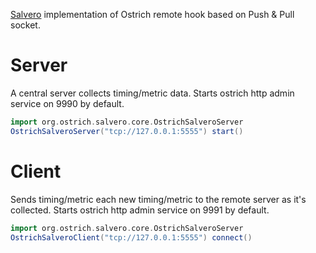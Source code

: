 [Salvero](https://github.com/zcox/salvero) implementation of Ostrich remote hook based on Push & Pull socket.

# Server 
A central server collects timing/metric data. Starts ostrich http admin service on 9990 by default.

``` scala
import org.ostrich.salvero.core.OstrichSalveroServer
OstrichSalveroServer("tcp://127.0.0.1:5555") start()

```

# Client 
Sends timing/metric each new timing/metric to the remote server as it's collected. Starts ostrich http admin service on 9991 by default.

``` scala
import org.ostrich.salvero.core.OstrichSalveroServer
OstrichSalveroClient("tcp://127.0.0.1:5555") connect()

```
